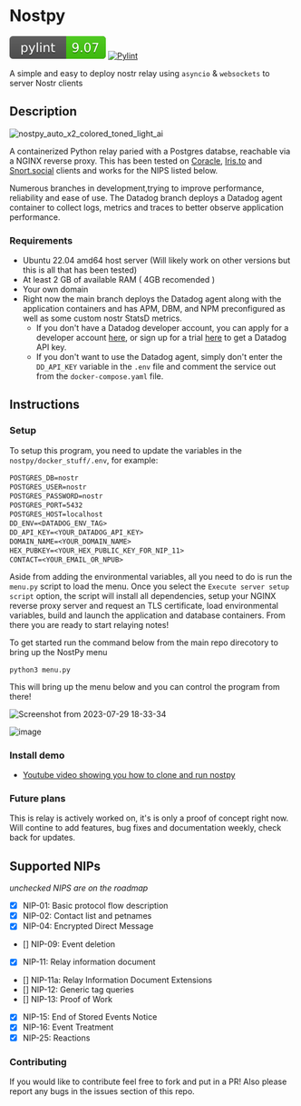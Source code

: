 # Nostpy

![pylint](./pylint.svg) [![Pylint](https://github.com/UTXOnly/nost-py/actions/workflows/pylint.yml/badge.svg?branch=main&event=push)](https://github.com/UTXOnly/nost-py/actions/workflows/pylint.yml)




A simple and easy to deploy nostr relay using `asyncio` & `websockets` to server Nostr clients

## Description

![nostpy_auto_x2_colored_toned_light_ai](https://user-images.githubusercontent.com/49233513/236724405-bea4f3da-8728-4b0f-b583-1944faf52d09.jpg)


A containerized Python relay paried with a Postgres databse, reachable via a NGINX reverse proxy. This has been tested on [Coracle](https://coracle.social), [Iris.to](https://Iris.to) and [Snort.social](https://Snort.social) clients and works for the NIPS listed below.

Numerous branches in development,trying to improve performance, reliability and ease of use. The Datadog branch deploys a Datadog agent container to collect logs, metrics and traces to better observe application performance.

### Requirements

* Ubuntu 22.04 amd64 host server (Will likely work on other versions but this is all that has been tested)
* At least 2 GB of available RAM ( 4GB recomended )
* Your own domain
* Right now the main branch deploys the Datadog agent along with the application containers and has APM, DBM, and NPM preconfigured as well as some custom nostr StatsD metrics.
  * If you don't have a Datadog developer account, you can apply for a developer account [here](https://partners.datadoghq.com/s/login/?ec=302&startURL=%2Fs%2F), or sign up for a trial [here](https://www.datadoghq.com/free-datadog-trial/) to get a Datadog API key. 
  * If you don't want to use the Datadog agent, simply don't enter the `DD_API_KEY` variable in the `.env` file and comment the service out from the `docker-compose.yaml` file.

## Instructions

### Setup

To setup this program, you need to update the variables in the `nostpy/docker_stuff/.env`, for example:

```
POSTGRES_DB=nostr
POSTGRES_USER=nostr
POSTGRES_PASSWORD=nostr
POSTGRES_PORT=5432
POSTGRES_HOST=localhost
DD_ENV=<DATADOG_ENV_TAG>
DD_API_KEY=<YOUR_DATADOG_API_KEY>
DOMAIN_NAME=<YOUR_DOMAIN_NAME>
HEX_PUBKEY=<YOUR_HEX_PUBLIC_KEY_FOR_NIP_11>
CONTACT=<YOUR_EMAIL_OR_NPUB>

```

Aside from adding the environmental variables, all you need to do is run the `menu.py` script to load the menu. Once you select the `Execute server setup script` option, the script will install all dependencies, setup your NGINX reverse proxy server and request an TLS certificate, load environmental variables, build and launch the application and database containers. From there you are ready to start relaying notes!

To get started run the command below from the main repo direcotory to bring up the NostPy menu

```
python3 menu.py
```

This will bring up the menu below and you can control the program from there!



![Screenshot from 2023-07-29 18-33-34](https://github.com/UTXOnly/nost-py/assets/49233513/b2a22cfc-2c4a-43c7-855e-427ba02efe9a)


![image](https://github.com/UTXOnly/nost-py/assets/49233513/c970f4a8-8af3-4b23-a6fe-3fc9bac49ec0)


### Install demo

* [Youtube video showing you how to clone and run nostpy](https://www.youtube.com/watch?v=9Fmu7K2_t6Y)




### Future plans

This is relay is actively worked on, it's is only a proof of concept right now. Will contine to add features, bug fixes and documentation weekly, check back for updates. 

## Supported NIPs
*unchecked NIPS are on the roadmap*

- [x] NIP-01: Basic protocol flow description
- [x] NIP-02: Contact list and petnames
- [x] NIP-04: Encrypted Direct Message
- [] NIP-09: Event deletion
- [x] NIP-11: Relay information document
- [] NIP-11a: Relay Information Document Extensions
- [] NIP-12: Generic tag queries
- [] NIP-13: Proof of Work
- [x] NIP-15: End of Stored Events Notice
- [x] NIP-16: Event Treatment
- [x] NIP-25: Reactions

### Contributing

If you would like to contribute feel free to fork and put in a PR! Also please report any bugs in the issues section of this repo.
